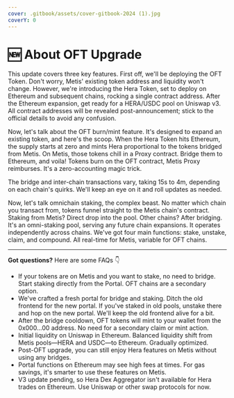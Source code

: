 ```yaml
---
cover: .gitbook/assets/cover-gitbook-2024 (1).jpg
coverY: 0
---
```


# 🆕 About OFT Upgrade

This update covers three key features. First off, we'll be deploying the OFT Token. Don't worry, Metis' existing token address and liquidity won't change. However, we're introducing the Hera Token, set to deploy on Ethereum and subsequent chains, rocking a single contract address. After the Ethereum expansion, get ready for a HERA/USDC pool on Uniswap v3. All contract addresses will be revealed post-announcement; stick to the official details to avoid any confusion.

Now, let's talk about the OFT burn/mint feature. It's designed to expand an existing token, and here's the scoop. When the Hera Token hits Ethereum, the supply starts at zero and mints Hera proportional to the tokens bridged from Metis. On Metis, those tokens chill in a Proxy contract. Bridge them to Ethereum, and voila! Tokens burn on the OFT contract, Metis Proxy reimburses. It's a zero-accounting magic trick.

The bridge and inter-chain transactions vary, taking 15s to 4m, depending on each chain's quirks. We'll keep an eye on it and roll updates as needed.

Now, let's talk omnichain staking, the complex beast. No matter which chain you transact from, tokens funnel straight to the Metis chain's contract. Staking from Metis? Direct drop into the pool. Other chains? After bridging. It's an omni-staking pool, serving any future chain expansions. It operates independently across chains. We've got four main functions: stake, unstake, claim, and compound. All real-time for Metis, variable for OFT chains.

***

**Got questions?** Here are some FAQs 👇

* If your tokens are on Metis and you want to stake, no need to bridge. Start staking directly from the Portal. OFT chains are a secondary option.
* We've crafted a fresh portal for bridge and staking. Ditch the old frontend for the new portal. If you've staked in old pools, unstake there and hop on the new portal. We'll keep the old frontend alive for a bit.
* After the bridge cooldown, OFT tokens will mint to your wallet from the 0x000...00 address. No need for a secondary claim or mint action.
* Initial liquidity on Uniswap in Ethereum. Balanced liquidity shift from Metis pools—HERA and USDC—to Ethereum. Gradually optimized.
* Post-OFT upgrade, you can still enjoy Hera features on Metis without using any bridges.
* Portal functions on Ethereum may see high fees at times. For gas savings, it's smarter to use these features on Metis.
* V3 update pending, so Hera Dex Aggregator isn't available for Hera trades on Ethereum. Use Uniswap or other swap protocols for now.
